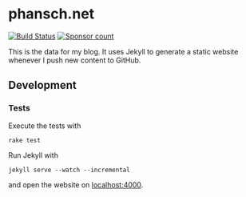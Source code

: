 # phansch.net

[![Build
Status](https://travis-ci.org/phansch/phansch.github.com.svg?branch=master)](https://travis-ci.org/phansch/phansch.github.com)
[![Sponsor
count](https://img.shields.io/badge/sponsors-3-brightgreen)](https://phansch.net/thanks)

This is the data for my blog. It uses Jekyll to generate a static website whenever I push new content to GitHub.

## Development

### Tests

Execute the tests with

    rake test

Run Jekyll with

    jekyll serve --watch --incremental

and open the website on [localhost:4000](http://localhost:4000).
